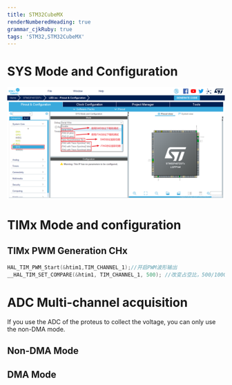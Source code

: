 ```yaml
---
title: STM32CubeMX
renderNumberedHeading: true
grammar_cjkRuby: true
tags: 'STM32,STM32CubeMX'
---
```


# SYS Mode and Configuration
![enter description here](./images/1647493843556.png)




# TIMx Mode and configuration
## TIMx PWM Generation CHx

``` c
HAL_TIM_PWM_Start(&htim1,TIM_CHANNEL_1);//开启PWM波形输出
__HAL_TIM_SET_COMPARE(&htim1, TIM_CHANNEL_1, 500); //改变占空比，500/1000=50%
```

# ADC Multi-channel acquisition

If you use the ADC of the proteus to collect the voltage, you can only use the non-DMA mode.

## Non-DMA Mode


## DMA Mode

